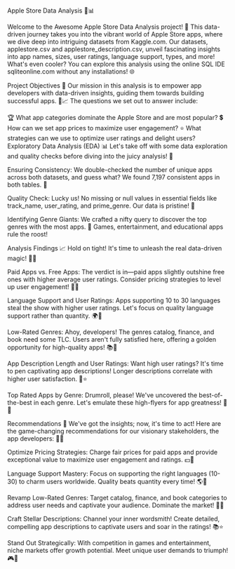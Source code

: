 Apple Store Data Analysis 🍏📊

Welcome to the Awesome Apple Store Data Analysis project! 🚀 This data-driven journey takes you into the vibrant world of Apple Store apps, where we dive deep into intriguing datasets from Kaggle.com. Our datasets, applestore.csv and applestore_description.csv, unveil fascinating insights into app names, sizes, user ratings, language support, types, and more! What's even cooler? You can explore this analysis using the online SQL IDE sqliteonline.com without any installations! 🌐

Project Objectives 🎯
Our mission in this analysis is to empower app developers with data-driven insights, guiding them towards building successful apps. 📱📈 The questions we set out to answer include:

🏆 What app categories dominate the Apple Store and are most popular?
💲 How can we set app prices to maximize user engagement?
⭐️ What strategies can we use to optimize user ratings and delight users?
Exploratory Data Analysis (EDA) 📊
Let's take off with some data exploration and quality checks before diving into the juicy analysis! 🧭

Ensuring Consistency: We double-checked the number of unique apps across both datasets, and guess what? We found 7,197 consistent apps in both tables. 🚀

Quality Check: Lucky us! No missing or null values in essential fields like track_name, user_rating, and prime_genre. Our data is pristine! 🌟

Identifying Genre Giants: We crafted a nifty query to discover the top genres with the most apps. 🎉 Games, entertainment, and educational apps rule the roost!

Analysis Findings 📈
Hold on tight! It's time to unleash the real data-driven magic! 🎩✨

Paid Apps vs. Free Apps: The verdict is in—paid apps slightly outshine free ones with higher average user ratings. Consider pricing strategies to level up user engagement! 💸💯

Language Support and User Ratings: Apps supporting 10 to 30 languages steal the show with higher user ratings. Let's focus on quality language support rather than quantity. 🌍🌟

Low-Rated Genres: Ahoy, developers! The genres catalog, finance, and book need some TLC. Users aren't fully satisfied here, offering a golden opportunity for high-quality apps! 📚🌟

App Description Length and User Ratings: Want high user ratings? It's time to pen captivating app descriptions! Longer descriptions correlate with higher user satisfaction. 📝⭐️

Top Rated Apps by Genre: Drumroll, please! We've uncovered the best-of-the-best in each genre. Let's emulate these high-flyers for app greatness! 🏅🌟

Recommendations 🚀
We've got the insights; now, it's time to act! Here are the game-changing recommendations for our visionary stakeholders, the app developers: 🤝💼

Optimize Pricing Strategies: Charge fair prices for paid apps and provide exceptional value to maximize user engagement and ratings. 💵💪

Language Support Mastery: Focus on supporting the right languages (10-30) to charm users worldwide. Quality beats quantity every time! 🌎🤩

Revamp Low-Rated Genres: Target catalog, finance, and book categories to address user needs and captivate your audience. Dominate the market! 🚀💥

Craft Stellar Descriptions: Channel your inner wordsmith! Create detailed, compelling app descriptions to captivate users and soar in the ratings! 📚⭐️

Stand Out Strategically: With competition in games and entertainment, niche markets offer growth potential. Meet unique user demands to triumph! 🎮🍿
